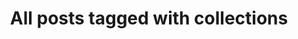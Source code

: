 ---
layout: tag
title: "All posts tagged with collections"
permalink: /weblog/tags/collections/
taxonomy: collections
---